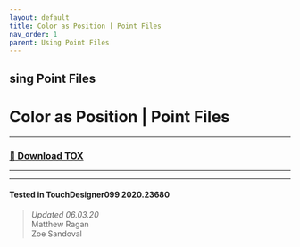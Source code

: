 ```yaml
---
layout: default
title: Color as Position | Point Files
nav_order: 1
parent: Using Point Files
---
```


## sing Point Files
# Color as Position | Point Files

----

### [:floppy_disk: Download TOX](https://github.com/mir-lab/touchdesigner-instancing-examples-code/raw/main/tox/006-point-files/container_pointfile_top1.tox)

----


---

#### Tested in TouchDesigner099 2020.23680 
>*Updated 06.03.20*  
Matthew Ragan  
Zoe Sandoval   